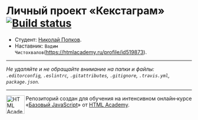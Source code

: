# Личный проект «Кекстаграм» [![Build status][travis-image]][travis-url]

* Студент: [Николай Попков](https://up.htmlacademy.ru/javascript/11/user/281623).
* Наставник: `Вадим Чистохвалов`(https://htmlacademy.ru/profile/id519873).

---

_Не удаляйте и не обращайте внимание на папки и файлы:_<br>
_`.editorconfig`, `.eslintrc`, `.gitattributes`, `.gitignore`, `.travis.yml`, `package.json`._

---

<a href="https://htmlacademy.ru/intensive/javascript"><img align="left" width="50" height="50" title="HTML Academy" src="https://up.htmlacademy.ru/static/img/intensive/javascript/logo-for-github.svg"></a>

Репозиторий создан для обучения на интенсивном онлайн‑курсе «[Базовый JavaScript](https://htmlacademy.ru/intensive/javascript)» от [HTML Academy](https://htmlacademy.ru).

[travis-image]: https://travis-ci.org/htmlacademy-javascript/281623-kekstagram.svg?branch=master
[travis-url]: https://travis-ci.org/htmlacademy-javascript/281623-kekstagram
